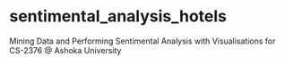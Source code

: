 # sentimental_analysis_hotels
Mining Data and Performing Sentimental Analysis with Visualisations for CS-2376 @ Ashoka University

